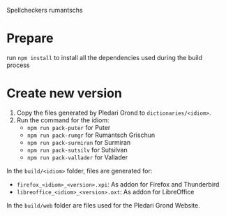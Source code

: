Spellcheckers rumantschs

# Prepare
run `npm install` to install all the dependencies used during the build process

# Create new version
1. Copy the files generated by Pledari Grond to `dictionaries/<idiom>`.
1. Run the command for the idiom:
   - `npm run pack-puter` for Puter
   - `npm run pack-rumgr` for Rumantsch Grischun
   - `npm run pack-surmiran` for Surmiran
   - `npm run pack-sutsilv` for Sutsilvan
   - `npm run pack-vallader` for Vallader

In the `build/<idiom>` folder, files are generated for:
- `firefox_<idiom>_<version>.xpi`: As addon for Firefox and Thunderbird
- `libreoffice_<idiom>_<version>.oxt`: As addon for LibreOffice

In the `build/web` folder are files used for the Pledari Grond Website.
